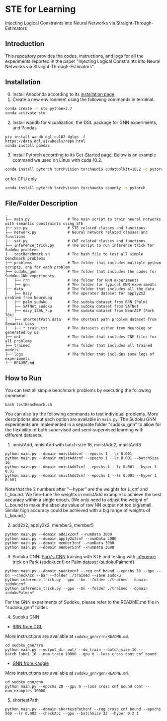 # STE for Learning
Injecting Logical Constraints into Neural Networks via Straight-Through-Estimators 

## Introduction
This repository provides the codes, instructions, and logs for all the experiments reported in the paper "Injecting Logical Constraints into Neural Networks via Straight-Through-Estimators".

## Installation
0. Install Anaconda according to its [installation page](https://docs.conda.io/projects/conda/en/latest/user-guide/install/index.html).
1. Create a new environment using the following commands in terminal.
```bash
conda create -n ste python=3.7
conda activate ste
```
2. Install wandb for visualization, the DGL package for GNN experiments, and Pandas
```
pip install wandb dgl-cu102 dglgo -f https://data.dgl.ai/wheels/repo.html
conda install pandas
```
3. Install Pytorch according to its [Get-Started page](https://pytorch.org/get-started/locally/). Below is an example command we used on Linux with cuda 10.2.
```bash
conda install pytorch torchvision torchaudio cudatoolkit=10.2 -c pytorch
```
or for CPU only
```bash
conda install pytorch torchvision torchaudio cpuonly -c pytorch
```

## File/Folder Description
```
.
├── main.py                 # The main script to train neural networks with semantic constraints using STE
├── ste.py                  # STE related classes and functions
├── network.py              # Neural network related classes and functions
├── sat.py                  # CNF related classes and functions
├── inference_trick.py      # The script to run inference trick for Sudoku problems
├── testBenchmark.sh        # The bash file to test all simple benchmark problems
├── problems                # The folder that includes multiple python scripts, one for each problem
├── sudoku_gnn              # The folder that includes the codes for Sudoku-GNN experiments
│   ├── rrn                 # The folder for RRN experiments
│   ├── gnn                 # The folder for typical GNN experiments
├── data                    # The folder that includes all the data
│   ├── hasy                # The operator dataset for apply2x2 problem from NeuroLog
│   ├── palm_sudoku         # The sudoku dataset from RRN (Palm)
│   ├── SATNet_sudoku       # The sudoku dataset from SATNet
│   ├── easy_130k_*.p       # The sudoku dataset from NeurASP (Park 70k)
│   ├── shortestPath.data   # The shortest path problem dataset from Semantic Loss
│   ├── *_train.txt         # The datasets either from NeuroLog or generated by us
├── cnf                     # The folder that includes CNF files for all problems
├── trained                 # The folder that includes all trained models
├── logs                    # The folder that includes some logs of experiments
└── README.md
```

## How to Run
You can test all simple benchmark problems by executing the following command.
```
bash testBenchmark.sh
```

You can also try the following commands to test individual problems. More descriptions about each option are available in `main.py`. The Sudoku GNN experiments are implemented in a separate folder "sudoku_gnn" to allow for the flexibility of both supervised and semi-supervised learning with different datasets.

1. mnistAdd, mnistAdd with batch size 16, mnistAdd2, mnistAdd3
```
python main.py --domain mnistAddcnf --epochs 1 --lr 0.001
python main.py --domain mnistAddcnf --epochs 1 --lr 0.001 --batchSize 16
python main.py --domain mnistAdd2cnf --epochs 1 --lr 0.001 --hyper 1 0.01
python main.py --domain mnistAdd3cnf --epochs 1 --lr 0.001 --hyper 1 0.001
```
Note that the 2 numbers after "--hyper" are the weights for L_cnf and L_bound. We fine-tune the weights in mnistAdd example to achieve the best accuracy within a single epoch. (We only need to adjust the weight of L_bound to make the absolute value of raw NN output not too big/small. Similar high accuracy could be achieved with a big range of weights of L_bound.) 

2. add2x2, apply2x2, member3, member5
```
python main.py --domain add2x2cnf --numData 3000
python main.py --domain apply2x2cnf --numData 3000
python main.py --domain member3cnf --numData 3000
python main.py --domain member5cnf --numData 3000
```

3. Sudoku CNN: [Park's CNN](https://github.com/Kyubyong/sudoku) training with STE and testing with [inference trick](https://github.com/Kyubyong/sudoku) on Park (sudokucnf) or Palm dataset (sudokuPalmcnf)
```
python main.py --domain sudokucnf --reg cnf bound --epochs 30 --gpu --bn --checkAcc --bar --folder ./trained --save sudoku
python inference_trick.py --gpu --bn --folder ./trained --domain sudokucnf
python inference_trick.py --gpu --bn --folder ./trained --domain sudokuPalmcnf
```
For the GNN experiments of Sudoku, please refer to the README.md file in "sudoku_gnn" folder.

4. Sudoku GNN
- [RRN from DGL](https://github.com/dmlc/dgl/tree/master/examples/pytorch/rrn)

More instructions are available at `sudoku_gnn/rrn/README.md`.
```
cd sudoku_gnn/rrn
python main.py --output_dir out/ --do_train --batch_size 16 --batch_label 16 --num_train 10000 --gpu 0 --loss cross cont cnf bound
```

- [GNN from Kaggle](https://www.kaggle.com/matteoturla/can-graph-neural-network-solve-sudoku)

More instructions are available at `sudoku_gnn/gnn/README.md`.
```
cd sudoku_gnn/gnn
python main.py --epochs 20 --gpu 0 --loss cross cnf bound cont --num_examples 10000
```

5. shortestPath
```
python main.py --domain shortestPathcnf --reg cross cnf bound --epochs 500 --lr 0.002 --checkAcc --gpu --batchSize 32 --hyper 0.2 1
```
